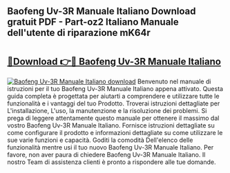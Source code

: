 ## Baofeng Uv-3R Manuale Italiano Download gratuit PDF - Part-oz2 Italiano Manuale dell'utente di riparazione mK64r

# <h2><a href="http://dfesqu.blite.top/?on=Baofeng+Uv-3R+Manuale+Italiano">🔗Download 👉🔴 Baofeng Uv-3R Manuale Italiano</a></h2>

[![Baofeng Uv-3R Manuale Italiano download](https://i.imgur.com/lujVjoI.png)](http://dfesqu.blite.top/?on=Baofeng+Uv-3R+Manuale+Italiano)
Benvenuto nel manuale di istruzioni per il tuo Baofeng Uv-3R Manuale Italiano appena attivato. Questa guida completa è progettata per aiutarti a comprendere e utilizzare tutte le funzionalità e i vantaggi del tuo Prodotto. Troverai istruzioni dettagliate per L'installazione, L'uso, la manutenzione e la risoluzione dei problemi. Si prega di leggere attentamente questo manuale per ottenere il massimo dal vostro Baofeng Uv-3R Manuale Italiano. Fornisce istruzioni dettagliate su come configurare il prodotto e informazioni dettagliate su come utilizzare le sue varie funzioni e capacità. Goditi la comodità Dell'elenco delle funzionalità mentre usi il tuo nuovo Baofeng Uv-3R Manuale Italiano. Per favore, non aver paura di chiedere Baofeng Uv-3R Manuale Italiano. Il nostro Team di assistenza clienti è pronto a rispondere alle tue domande.
